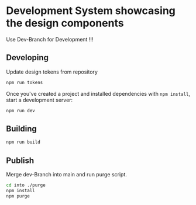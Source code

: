 # Development System showcasing the design components


Use Dev-Branch for Development !!!
## Developing

Update design tokens from repository
```bash
npm run tokens
```

Once you've created a project and installed dependencies with `npm install`, start a development server:

```bash
npm run dev
```

## Building
```bash
npm run build
```

## Publish
Merge dev-Branch into main and run purge script.
```bash
cd into ./purge
npm install
npm purge
```